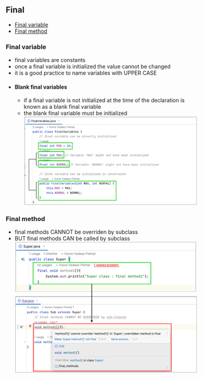 ## Final
- [Final variable](#final-variable)
- [Final method](#final-method)


### Final variable
- final variables are constants
- once a final variable is initialized the value cannot be changed
- it is a good practice to name variables with UPPER CASE 
- #### Blank final variables
    - if a final variable is not initialized at the time of the declaration is known as a blank final variable
    - the blank final variable must be initialized 
![Final variables](https://github.com/HunorVadaszPerhat/java_lang_specs/blob/main/images/final_variables.png)


### Final method
- final methods CANNOT be overriden by subclass
- BUT final methods CAN be called by subclass
![Final methods](https://github.com/HunorVadaszPerhat/java_lang_specs/blob/main/images/final_methods.png)
